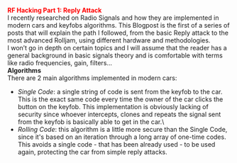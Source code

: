 <span style="color:red;">**RF Hacking Part 1: Reply Attack**</span>
\
I recently researched on Radio Signals and how they are implemented in modern cars and keyfobs algorithms.
This Blogpost is the first of a series of posts that will explain the path I followed, from the basic Reply attack to the most advanced Rolljam, using different hardware and methodologies.
\
I won’t go in depth on certain topics and I will assume that the reader has a general background in basic signals theory and is comfortable with terms like radio frequencies, gain, filters… 
\
**Algorithms**
\
There are 2 main algorithms implemented in modern cars:
- *Single Code*: a single string of code is sent from the keyfob to the car. This is the exact same code every time the owner of the car clicks the button on the keyfob. This implementation is obviously lacking of security since whoever intercepts, clones and repeats the signal sent from the keyfob is basically able to get in the car.\
- *Rolling Code*: this algorithm is a little more secure than the Single Code, since it's based on an iteration through a long array of one-time codes. This avoids a single code - that has been already used - to be used again, protecting the car from simple reply attacks.
